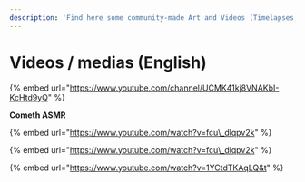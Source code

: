 ```yaml
---
description: 'Find here some community-made Art and Videos (Timelapses, Gameplay, ASMR...)'
---
```


# Videos / medias \(English\)



{% embed url="https://www.youtube.com/channel/UCMK41kj8VNAKbI-KcHtd9yQ" %}

**Cometh ASMR**

{% embed url="https://www.youtube.com/watch?v=fcu\_dlqpv2k" %}

{% embed url="https://www.youtube.com/watch?v=fcu\_dlqpv2k" %}

{% embed url="https://www.youtube.com/watch?v=1YCtdTKAqLQ&t" %}







